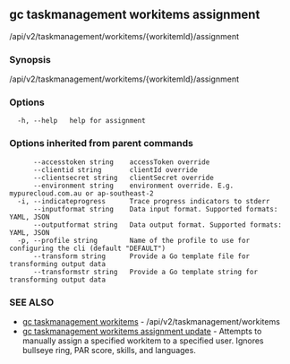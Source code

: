 ## gc taskmanagement workitems assignment

/api/v2/taskmanagement/workitems/{workitemId}/assignment

### Synopsis

/api/v2/taskmanagement/workitems/{workitemId}/assignment

### Options

```
  -h, --help   help for assignment
```

### Options inherited from parent commands

```
      --accesstoken string    accessToken override
      --clientid string       clientId override
      --clientsecret string   clientSecret override
      --environment string    environment override. E.g. mypurecloud.com.au or ap-southeast-2
  -i, --indicateprogress      Trace progress indicators to stderr
      --inputformat string    Data input format. Supported formats: YAML, JSON
      --outputformat string   Data output format. Supported formats: YAML, JSON
  -p, --profile string        Name of the profile to use for configuring the cli (default "DEFAULT")
      --transform string      Provide a Go template file for transforming output data
      --transformstr string   Provide a Go template string for transforming output data
```

### SEE ALSO

* [gc taskmanagement workitems](gc_taskmanagement_workitems.html)	 - /api/v2/taskmanagement/workitems
* [gc taskmanagement workitems assignment update](gc_taskmanagement_workitems_assignment_update.html)	 - Attempts to manually assign a specified workitem to a specified user.  Ignores bullseye ring, PAR score, skills, and languages.


